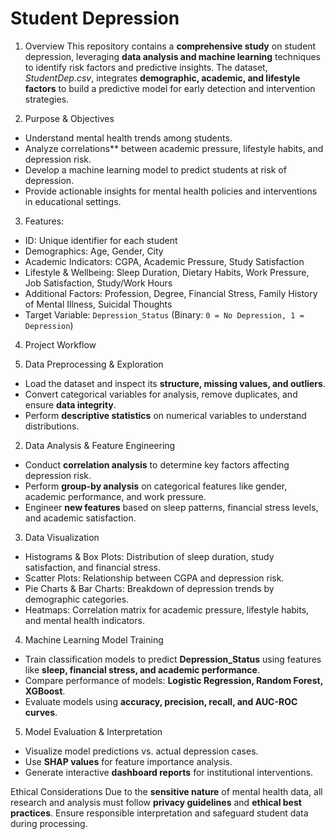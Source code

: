# Student Depression  

1. Overview 
This repository contains a **comprehensive study** on student depression, leveraging **data analysis and machine learning** techniques to identify risk factors and predictive insights. The dataset, *StudentDep.csv*, integrates **demographic, academic, and lifestyle factors** to build a predictive model for early detection and intervention strategies.  

2. Purpose & Objectives 
- Understand mental health trends among students.  
- Analyze correlations** between academic pressure, lifestyle habits, and depression risk.  
- Develop a machine learning model to predict students at risk of depression.  
- Provide actionable insights for mental health policies and interventions in educational settings.   

3. Features:  
- ID: Unique identifier for each student  
- Demographics: Age, Gender, City  
- Academic Indicators: CGPA, Academic Pressure, Study Satisfaction  
- Lifestyle & Wellbeing: Sleep Duration, Dietary Habits, Work Pressure, Job Satisfaction, Study/Work Hours  
- Additional Factors: Profession, Degree, Financial Stress, Family History of Mental Illness, Suicidal Thoughts  
- Target Variable: `Depression_Status` (Binary: `0 = No Depression, 1 = Depression`)  

4. Project Workflow  

1. Data Preprocessing & Exploration  
- Load the dataset and inspect its **structure, missing values, and outliers**.  
- Convert categorical variables for analysis, remove duplicates, and ensure **data integrity**.  
- Perform **descriptive statistics** on numerical variables to understand distributions.  

2. Data Analysis & Feature Engineering  
- Conduct **correlation analysis** to determine key factors affecting depression risk.  
- Perform **group-by analysis** on categorical features like gender, academic performance, and work pressure.  
- Engineer **new features** based on sleep patterns, financial stress levels, and academic satisfaction.  

3. Data Visualization  
- Histograms & Box Plots: Distribution of sleep duration, study satisfaction, and financial stress.  
- Scatter Plots: Relationship between CGPA and depression risk.  
- Pie Charts & Bar Charts: Breakdown of depression trends by demographic categories.  
- Heatmaps: Correlation matrix for academic pressure, lifestyle habits, and mental health indicators.  

4. Machine Learning Model Training 
- Train classification models to predict **Depression_Status** using features like **sleep, financial stress, and academic performance**.  
- Compare performance of models: **Logistic Regression, Random Forest, XGBoost**.  
- Evaluate models using **accuracy, precision, recall, and AUC-ROC curves**.  

5. Model Evaluation & Interpretation  
- Visualize model predictions vs. actual depression cases.  
- Use **SHAP values** for feature importance analysis.  
- Generate interactive **dashboard reports** for institutional interventions.  

Ethical Considerations 
Due to the **sensitive nature** of mental health data, all research and analysis must follow **privacy guidelines** and **ethical best practices**. Ensure responsible interpretation and safeguard student data during processing.  

